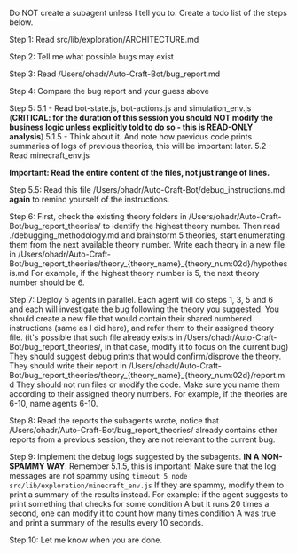 Do NOT create a subagent unless I tell you to. Create a todo list of the steps below.

Step 1:
Read src/lib/exploration/ARCHITECTURE.md

Step 2:
Tell me what possible bugs may exist

Step 3:
Read /Users/ohadr/Auto-Craft-Bot/bug_report.md

Step 4:
Compare the bug report and your guess above

Step 5:
5.1 - Read bot-state.js, bot-actions.js and simulation_env.js (**CRITICAL: for the duration of this session you should NOT modify the business logic unless explicitly told to do so - this is READ-ONLY analysis**)
5.1.5 - Think about it. And note how previous code prints summaries of logs of previous theories, this will be important later.
5.2 - Read minecraft_env.js


**Important: Read the entire content of the files, not just range of lines.**

Step 5.5:
Read this file /Users/ohadr/Auto-Craft-Bot/debug_instructions.md **again** to remind yourself of the instructions.

Step 6:
First, check the existing theory folders in /Users/ohadr/Auto-Craft-Bot/bug_report_theories/ to identify the highest theory number.
Then read ./debugging_methodology.md and brainstorm 5 theories, start enumerating them from the next available theory number. Write each theory in a new file in /Users/ohadr/Auto-Craft-Bot/bug_report_theories/theory_{theory_name}_{theory_num:02d}/hypothesis.md
For example, if the highest theory number is 5, the next theory number should be 6.

Step 7:
Deploy 5 agents in parallel. Each agent will do steps 1, 3, 5 and 6 and each will investigate the bug following the theory you suggested.
You should create a new file that would contain their shared numbered instructions (same as I did here), and refer them to their assigned theory file.
(it's possible that such file already exists in /Users/ohadr/Auto-Craft-Bot/bug_report_theories/, in that case, modify it to focus on the current bug)
They should suggest debug prints that would confirm/disprove the theory.
They should write their report in /Users/ohadr/Auto-Craft-Bot/bug_report_theories/theory_{theory_name}_{theory_num:02d}/report.md
They should not run files or modify the code.
Make sure you name them according to their assigned theory numbers.
For example, if the theories are 6-10, name agents 6-10.

Step 8:
Read the reports the subagents wrote, notice that /Users/ohadr/Auto-Craft-Bot/bug_report_theories/ already contains other reports from a previous session, they are not relevant to the current bug.

Step 9:
Implement the debug logs suggested by the subagents. **IN A NON-SPAMMY WAY**. Remember 5.1.5, this is important!
Make sure that the log messages are not spammy using `timeout 5 node src/lib/exploration/minecraft_env.js`
If they are spammy, modify them to print a summary of the results instead.
For example: if the agent suggests to print something that checks for some condition A but it runs 20 times a second, one can modify it to count how many times condition A was true and print a summary of the results every 10 seconds.

Step 10:
Let me know when you are done.
